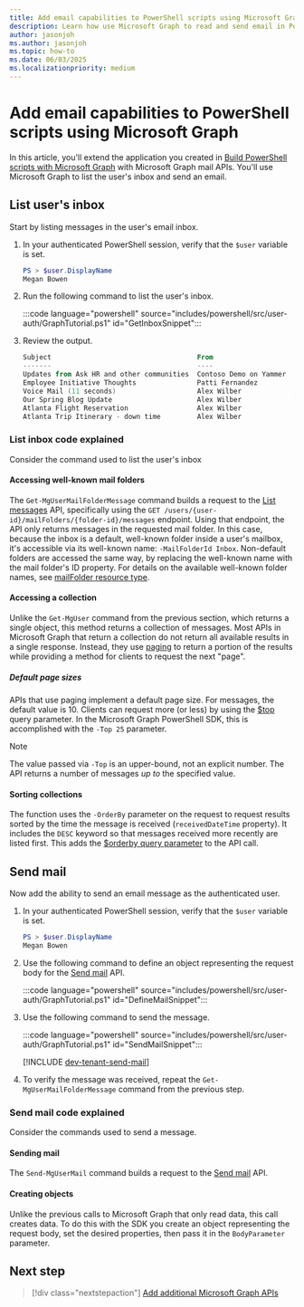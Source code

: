 ```yaml
---
title: Add email capabilities to PowerShell scripts using Microsoft Graph
description: Learn how use Microsoft Graph to read and send email in PowerShell scripts.
author: jasonjoh
ms.author: jasonjoh
ms.topic: how-to
ms.date: 06/03/2025
ms.localizationpriority: medium
---
```


# Add email capabilities to PowerShell scripts using Microsoft Graph

In this article, you'll extend the application you created in [Build PowerShell scripts with Microsoft Graph](powershell.md) with Microsoft Graph mail APIs. You'll use Microsoft Graph to list the user's inbox and send an email.

## List user's inbox

Start by listing messages in the user's email inbox.

1. In your authenticated PowerShell session, verify that the `$user` variable is set.

    ```powershell
    PS > $user.DisplayName
    Megan Bowen
    ```

1. Run the following command to list the user's inbox.

    :::code language="powershell" source="includes/powershell/src/user-auth/GraphTutorial.ps1" id="GetInboxSnippet":::

1. Review the output.

    ```powershell
    Subject                                    From                    IsRead ReceivedDateTime
    -------                                    ----                    ------ ----------------
    Updates from Ask HR and other communities  Contoso Demo on Yammer  False  4/19/2022 10:19:02 PM
    Employee Initiative Thoughts               Patti Fernandez         False  4/19/2022 3:15:56 PM
    Voice Mail (11 seconds)                    Alex Wilber             False  4/18/2022 2:24:16 PM
    Our Spring Blog Update                     Alex Wilber             True   4/18/2022 1:52:03 PM
    Atlanta Flight Reservation                 Alex Wilber             False  4/13/2022 2:30:27 AM
    Atlanta Trip Itinerary - down time         Alex Wilber             False  4/12/2022 4:46:01 PM
    ```

### List inbox code explained

Consider the command used to list the user's inbox

#### Accessing well-known mail folders

The `Get-MgUserMailFolderMessage` command builds a request to the [List messages](/graph/api/user-list-messages) API, specifically using the `GET /users/{user-id}/mailFolders/{folder-id}/messages` endpoint. Using that endpoint, the API only returns messages in the requested mail folder. In this case, because the inbox is a default, well-known folder inside a user's mailbox, it's accessible via its well-known name: `-MailFolderId Inbox`. Non-default folders are accessed the same way, by replacing the well-known name with the mail folder's ID property. For details on the available well-known folder names, see [mailFolder resource type](/graph/api/resources/mailfolder).

#### Accessing a collection

Unlike the `Get-MgUser` command from the previous section, which returns a single object, this method returns a collection of messages. Most APIs in Microsoft Graph that return a collection do not return all available results in a single response. Instead, they use [paging](/graph/paging) to return a portion of the results while providing a method for clients to request the next "page".

##### Default page sizes

APIs that use paging implement a default page size. For messages, the default value is 10. Clients can request more (or less) by using the [$top](/graph/query-parameters#top-parameter) query parameter. In the Microsoft Graph PowerShell SDK, this is accomplished with the `-Top 25` parameter.

> [!NOTE]
> The value passed via `-Top` is an upper-bound, not an explicit number. The API returns a number of messages *up to* the specified value.

#### Sorting collections

The function uses the `-OrderBy` parameter on the request to request results sorted by the time the message is received (`receivedDateTime` property). It includes the `DESC` keyword so that messages received more recently are listed first. This adds the [$orderby query parameter](/graph/query-parameters#orderby-parameter) to the API call.

## Send mail

Now add the ability to send an email message as the authenticated user.

1. In your authenticated PowerShell session, verify that the `$user` variable is set.

    ```powershell
    PS > $user.DisplayName
    Megan Bowen
    ```

1. Use the following command to define an object representing the request body for the [Send mail](/graph/api/user-sendmail) API.

    :::code language="powershell" source="includes/powershell/src/user-auth/GraphTutorial.ps1" id="DefineMailSnippet":::

1. Use the following command to send the message.

    :::code language="powershell" source="includes/powershell/src/user-auth/GraphTutorial.ps1" id="SendMailSnippet":::

    [!INCLUDE [dev-tenant-send-mail](includes/shared/dev-tenant-send-mail.md)]

1. To verify the message was received, repeat the `Get-MgUserMailFolderMessage` command from the previous step.

### Send mail code explained

Consider the commands used to send a message.

#### Sending mail

The `Send-MgUserMail` command builds a request to the [Send mail](/graph/api/user-sendmail) API.

#### Creating objects

Unlike the previous calls to Microsoft Graph that only read data, this call creates data. To do this with the SDK you create an object representing the request body, set the desired properties, then pass it in the `BodyParameter` parameter.

## Next step

> [!div class="nextstepaction"]
> [Add additional Microsoft Graph APIs](powershell-extend-app.md)
